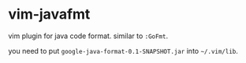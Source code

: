 # vim-javafmt

vim plugin for java code format. similar to `:GoFmt`.

you need to put `google-java-format-0.1-SNAPSHOT.jar` into `~/.vim/lib`.
